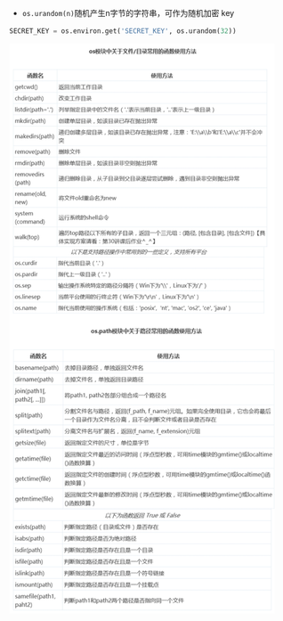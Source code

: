 * `os.urandom(n)`随机产生n字节的字符串，可作为随机加密 key  
```python
SECRET_KEY = os.environ.get('SECRET_KEY', os.urandom(32))
```  
![](imgs/os.jpg)